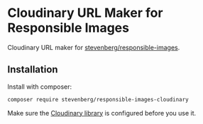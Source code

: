 # Cloudinary URL Maker for Responsible Images

Cloudinary URL maker for [stevenberg/responsible-images](https://github.com/stevenberg/responsible-images-php).

## Installation

Install with composer:

```bash
composer require stevenberg/responsible-images-cloudinary
```

Make sure the [Cloudinary library](https://github.com/cloudinary/cloudinary_php)
is configured before you use it.
